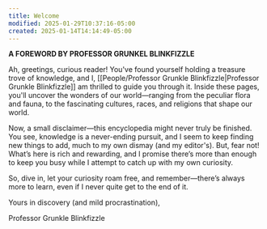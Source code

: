 ```yaml
---
title: Welcome
modified: 2025-01-29T10:37:16-05:00
created: 2025-01-14T14:14:49-05:00
---
```


**A FOREWORD BY PROFESSOR GRUNKEL BLINKFIZZLE**

Ah, greetings, curious reader! You've found yourself holding a treasure trove of knowledge, and I, [[People/Professor Grunkle Blinkfizzle|Professor Grunkle Blinkfizzle]] am thrilled to guide you through it. Inside these pages, you'll uncover the wonders of our world—ranging from the peculiar flora and fauna, to the fascinating cultures, races, and religions that shape our world.

Now, a small disclaimer—this encyclopedia might never truly be finished. You see, knowledge is a never-ending pursuit, and I seem to keep finding new things to add, much to my own dismay (and my editor's). But, fear not! What’s here is rich and rewarding, and I promise there’s more than enough to keep you busy while I attempt to catch up with my own curiosity.

So, dive in, let your curiosity roam free, and remember—there’s always more to learn, even if I never quite get to the end of it.

Yours in discovery (and mild procrastination),

Professor Grunkle Blinkfizzle